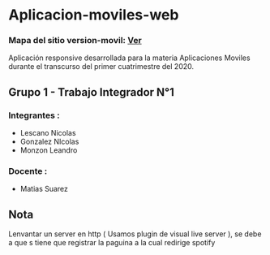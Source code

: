 # Aplicacion-moviles-web
### Mapa del sitio version-movil: [Ver](https://nicolaslescano737079.invisionapp.com/public/share/FB16HIU1QN)

Aplicación responsive desarrollada para la materia Aplicaciones Moviles durante el transcurso del primer cuatrimestre del 2020.

## Grupo 1 - Trabajo Integrador N°1

### Integrantes : 
* Lescano Nicolas
* Gonzalez NIcolas
* Monzon Leandro

### Docente :
* Matias Suarez




## Nota
Lenvantar un server en http ( Usamos plugin de visual live server ), se debe a que s tiene que registrar la paguina a la cual redirige spotify

